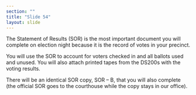 ```yaml
---
section: ""
title: "Slide 54"
layout: slide
---
```


The Statement of Results (SOR) is the most important document you will complete on election night because it is the record of votes in your precinct.

You will use the SOR to account for voters checked in and all ballots used and unused. You will also attach printed tapes from the DS200s with the voting results.

There will be an identical SOR copy, SOR – B, that you will also complete (the official SOR goes to the courthouse while the copy stays in our office).